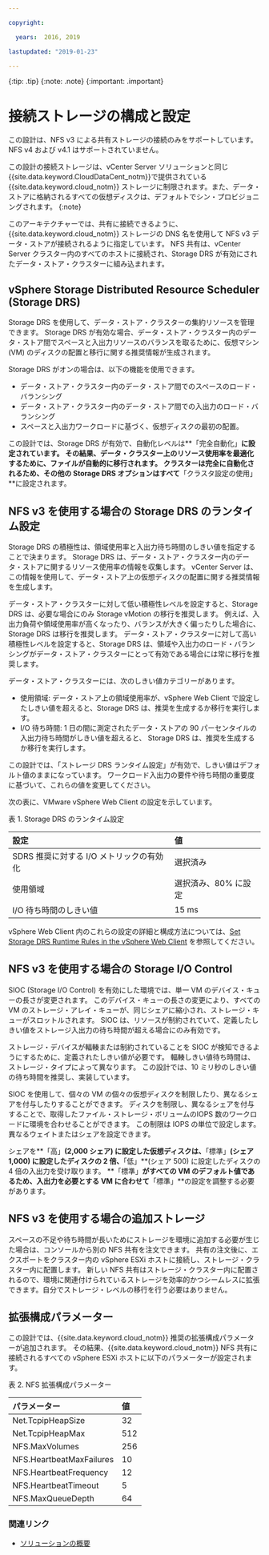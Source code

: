 ```yaml
---

copyright:

  years:  2016, 2019

lastupdated: "2019-01-23"

---
```


{:tip: .tip}
{:note: .note}
{:important: .important}

# 接続ストレージの構成と設定

この設計は、NFS v3 による共有ストレージの接続のみをサポートしています。 NFS v4 および v4.1 はサポートされていません。

この設計の接続ストレージは、vCenter Server ソリューションと同じ {{site.data.keyword.CloudDataCent_notm}}で提供されている {{site.data.keyword.cloud_notm}} ストレージに制限されます。また、データ・ストアに格納されるすべての仮想ディスクは、デフォルトでシン・プロビジョニングされます。
{:note}

このアーキテクチャーでは、共有に接続できるように、{{site.data.keyword.cloud_notm}} ストレージの DNS 名を使用して NFS v3 データ・ストアが接続されるように指定しています。 NFS 共有は、vCenter Server クラスター内のすべてのホストに接続され、Storage DRS が有効にされたデータ・ストア・クラスターに組み込まれます。

## vSphere Storage Distributed Resource Scheduler (Storage DRS)

Storage DRS を使用して、データ・ストア・クラスターの集約リソースを管理できます。 Storage DRS が有効な場合、データ・ストア・クラスター内のデータ・ストア間でスペースと入出力リソースのバランスを取るために、仮想マシン (VM) のディスクの配置と移行に関する推奨情報が生成されます。

Storage DRS がオンの場合は、以下の機能を使用できます。
* データ・ストア・クラスター内のデータ・ストア間でのスペースのロード・バランシング
* データ・ストア・クラスター内のデータ・ストア間での入出力のロード・バランシング
* スペースと入出力ワークロードに基づく、仮想ディスクの最初の配置。

この設計では、Storage DRS が有効で、自動化レベルは**「完全自動化」**に設定されています。 その結果、データ・クラスター上のリソース使用率を最適化するために、ファイルが自動的に移行されます。 クラスターは完全に自動化されるため、その他の Storage DRS オプションはすべて**「クラスタ設定の使用」**に設定されます。

## NFS v3 を使用する場合の Storage DRS のランタイム設定

Storage DRS の積極性は、領域使用率と入出力待ち時間のしきい値を指定することで決まります。 Storage DRS は、データ・ストア・クラスター内のデータ・ストアに関するリソース使用率の情報を収集します。 vCenter Server は、この情報を使用して、データ・ストア上の仮想ディスクの配置に関する推奨情報を生成します。

データ・ストア・クラスターに対して低い積極性レベルを設定すると、Storage DRS は、必要な場合にのみ Storage vMotion の移行を推奨します。 例えば、入出力負荷や領域使用率が高くなったり、バランスが大きく偏ったりした場合に、Storage DRS は移行を推奨します。 データ・ストア・クラスターに対して高い積極性レベルを設定すると、Storage DRS は、領域や入出力のロード・バランシングがデータ・ストア・クラスターにとって有効である場合には常に移行を推奨します。

データ・ストア・クラスターには、次のしきい値カテゴリーがあります。

* 使用領域: データ・ストア上の領域使用率が、vSphere Web Client で設定したしきい値を超えると、Storage DRS は、推奨を生成するか移行を実行します。
* I/O 待ち時間: 1 日の間に測定されたデータ・ストアの 90 パーセンタイルの入出力待ち時間がしきい値を超えると、 Storage DRS は、推奨を生成するか移行を実行します。

この設計では、「ストレージ DRS ランタイム設定」が有効で、しきい値はデフォルト値のままになっています。 ワークロード入出力の要件や待ち時間の重要度に基づいて、これらの値を変更してください。

次の表に、VMware vSphere Web Client の設定を示しています。

表 1. Storage DRS のランタイム設定

| 設定       | 値  |
|:--------------- |:------ |
| SDRS 推奨に対する I/O メトリックの有効化 | 選択済み |
| 使用領域 | 選択済み、80% に設定 |
| I/O 待ち時間のしきい値 | 15 ms |

vSphere Web Client 内のこれらの設定の詳細と構成方法については、[Set Storage DRS Runtime Rules in the vSphere Web Client](https://docs.vmware.com/en/VMware-vSphere/5.5/com.vmware.vsphere.resmgmt.doc/GUID-AD2D13CE-539B-48C3-BBC9-E55A834874F0.html) を参照してください。

## NFS v3 を使用する場合の Storage I/O Control

SIOC (Storage I/O Control) を有効にした環境では、単一 VM のデバイス・キューの長さが変更されます。 このデバイス・キューの長さの変更により、すべての VM のストレージ・アレイ・キューが、同じシェアに縮小され、ストレージ・キューがスロットルされます。 SIOC は、リソースが制約されていて、定義したしきい値をストレージ入出力の待ち時間が超える場合にのみ有効です。

ストレージ・デバイスが輻輳または制約されていることを SIOC が検知できるようにするために、定義されたしきい値が必要です。 輻輳しきい値待ち時間は、ストレージ・タイプによって異なります。 この設計では、10 ミリ秒のしきい値の待ち時間を推奨し、実装しています。

SIOC を使用して、個々の VM の個々の仮想ディスクを制限したり、異なるシェアを付与したりすることができます。 ディスクを制限し、異なるシェアを付与することで、取得したファイル・ストレージ・ボリュームのIOPS 数のワークロードに環境を合わせることができます。 この制限は IOPS の単位で設定します。異なるウェイトまたはシェアを設定できます。

シェアを**「高」**(2,000 シェア) に設定した仮想ディスクは、**「標準」**(シェア 1,000) に設定したディスクの 2 倍、**「低」**(シェア 500) に設定したディスクの 4 倍の入出力を受け取ります。 **「標準」**がすべての VM のデフォルト値であるため、入出力を必要とする VM に合わせて**「標準」**の設定を調整する必要があります。

## NFS v3 を使用する場合の追加ストレージ

スペースの不足や待ち時間が長いためにストレージを環境に追加する必要が生じた場合は、コンソールから別の NFS 共有を注文できます。 共有の注文後に、エクスポートをクラスター内の vSphere ESXi ホストに接続し、ストレージ・クラスター内に配置します。 新しい NFS 共有はストレージ・クラスター内に配置されるので、環境に関連付けられているストレージを効率的かつシームレスに拡張できます。自分でストレージ・レベルの移行を行う必要はありません。

## 拡張構成パラメーター

この設計では、{{site.data.keyword.cloud_notm}} 推奨の拡張構成パラメーターが追加されます。 その結果、{{site.data.keyword.cloud_notm}} NFS 共有に接続されるすべての vSphere ESXi ホストに以下のパラメーターが設定されます。

表 2. NFS 拡張構成パラメーター

| パラメーター       | 値  |
|:--------------- |:------ |
| Net.TcpipHeapSize | 32 |
| Net.TcpipHeapMax | 512 |
| NFS.MaxVolumes | 256 |
| NFS.HeartbeatMaxFailures | 10 |
| NFS.HeartbeatFrequency  | 12 |
| NFS.HeartbeatTimeout | 5 |
| NFS.MaxQueueDepth | 64 |

### 関連リンク

* [ソリューションの概要](/docs/services/vmwaresolutions/archiref/solution/solution_overview.html)
